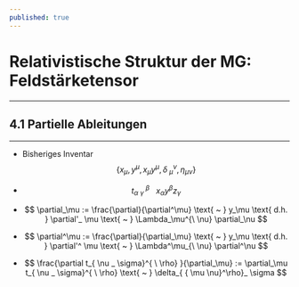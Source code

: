 ```yaml
---
published: true
---
```

# Relativistische Struktur der MG: Feldstärketensor

---

## 4.1 Partielle Ableitungen

---

- Bisheriges Inventar $$ \{ x_\mu, y^\mu , x_\mu y^\mu, \delta^{\nu}_ { \ \mu} , \eta_{\mu \nu} \}  $$

- $$ t_{ \alpha \  \gamma}^ { \ \beta} \text{ ~ } x_\alpha y^\beta z_\gamma $$

- $$ \partial_\mu := \frac{\partial}{\partial^\mu} \text{ ~ } y_\mu \text{ d.h. } \partial'_ \mu \text{ ~ } \Lambda_\mu^{\ \nu} \partial_\nu $$  


- $$ \partial^\mu := \frac{\partial}{\partial_\mu} \text{ ~ } y_\mu \text{ d.h. } \partial'^ \mu \text{ ~ } \Lambda^\mu_{\ \nu} \partial^\nu $$

- $$ \frac{\partial t_{ \nu _ \sigma}^{ \ \rho} }{\partial_\mu}  := \partial_\mu t_{ \nu _ \sigma}^{ \ \rho} \text{ ~ } \delta_{ { \mu \nu}^\rho}_ \sigma  $$